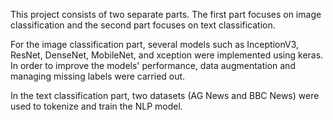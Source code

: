 This project consists of two separate parts. The first part focuses on image classification and the second part focuses on text classification. 

For the image classification part, several models such as InceptionV3, ResNet, DenseNet, MobileNet, and xception were implemented using keras. In order to improve the models' performance, data augmentation and managing missing labels were carried out. 

In the text classification part, two datasets (AG News and BBC News) were used to tokenize and train the NLP model.
